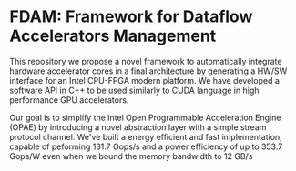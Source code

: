# FDAM: Framework for Dataflow Accelerators Management  

  This repository we propose a novel framework to automatically integrate hardware accelerator cores in a final architecture by generating a HW/SW interface for an Intel CPU-FPGA modern platform. We have developed a software API in C++ to be used similarly to CUDA language in  high performance GPU accelerators.

  Our goal is to simplify the Intel Open Programmable Acceleration Engine (OPAE) by introducing a novel abstraction layer with a simple stream protocol channel. We've built a energy efficient and fast implementation, capable of peforming 131.7 Gops/s and a power efficiency of up to 353.7 Gops/W even when we bound the memory bandwidth to 12 GB/s
